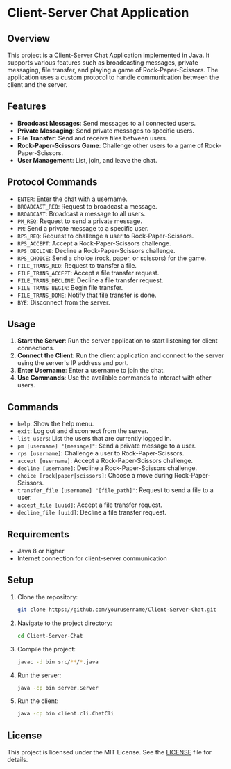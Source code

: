 
# Client-Server Chat Application

## Overview

This project is a Client-Server Chat Application implemented in Java. It supports various features such as broadcasting messages, private messaging, file transfer, and playing a game of Rock-Paper-Scissors. The application uses a custom protocol to handle communication between the client and the server.

## Features

- **Broadcast Messages**: Send messages to all connected users.
- **Private Messaging**: Send private messages to specific users.
- **File Transfer**: Send and receive files between users.
- **Rock-Paper-Scissors Game**: Challenge other users to a game of Rock-Paper-Scissors.
- **User Management**: List, join, and leave the chat.

## Protocol Commands

- `ENTER`: Enter the chat with a username.
- `BROADCAST_REQ`: Request to broadcast a message.
- `BROADCAST`: Broadcast a message to all users.
- `PM_REQ`: Request to send a private message.
- `PM`: Send a private message to a specific user.
- `RPS_REQ`: Request to challenge a user to Rock-Paper-Scissors.
- `RPS_ACCEPT`: Accept a Rock-Paper-Scissors challenge.
- `RPS_DECLINE`: Decline a Rock-Paper-Scissors challenge.
- `RPS_CHOICE`: Send a choice (rock, paper, or scissors) for the game.
- `FILE_TRANS_REQ`: Request to transfer a file.
- `FILE_TRANS_ACCEPT`: Accept a file transfer request.
- `FILE_TRANS_DECLINE`: Decline a file transfer request.
- `FILE_TRANS_BEGIN`: Begin file transfer.
- `FILE_TRANS_DONE`: Notify that file transfer is done.
- `BYE`: Disconnect from the server.

## Usage

1. **Start the Server**: Run the server application to start listening for client connections.
2. **Connect the Client**: Run the client application and connect to the server using the server's IP address and port.
3. **Enter Username**: Enter a username to join the chat.
4. **Use Commands**: Use the available commands to interact with other users.

## Commands

- `help`: Show the help menu.
- `exit`: Log out and disconnect from the server.
- `list_users`: List the users that are currently logged in.
- `pm [username] "[message]"`: Send a private message to a user.
- `rps [username]`: Challenge a user to Rock-Paper-Scissors.
- `accept [username]`: Accept a Rock-Paper-Scissors challenge.
- `decline [username]`: Decline a Rock-Paper-Scissors challenge.
- `choice [rock|paper|scissors]`: Choose a move during Rock-Paper-Scissors.
- `transfer_file [username] "[file_path]"`: Request to send a file to a user.
- `accept_file [uuid]`: Accept a file transfer request.
- `decline_file [uuid]`: Decline a file transfer request.

## Requirements

- Java 8 or higher
- Internet connection for client-server communication

## Setup

1. Clone the repository:
    ```sh
    git clone https://github.com/yourusername/Client-Server-Chat.git
    ```
2. Navigate to the project directory:
    ```sh
    cd Client-Server-Chat
    ```
3. Compile the project:
    ```sh
    javac -d bin src/**/*.java
    ```
4. Run the server:
    ```sh
    java -cp bin server.Server
    ```
5. Run the client:
    ```sh
    java -cp bin client.cli.ChatCli
    ```

## License

This project is licensed under the MIT License. See the [LICENSE](LICENSE) file for details.

